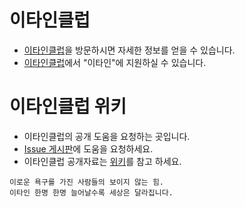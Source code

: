 # 이타인클럽
- [이타인클럽](http://etain.club)을 방문하시면 자세한 정보를 얻을 수 있습니다.
- [이타인클럽](http://etain.club)에서 "이타인"에 지원하실 수 있습니다.

# 이타인클럽 위키
- 이타인클럽의 공개 도움을 요청하는 곳입니다.
- [Issue 게시판](https://github.com/EtainClub/etainclub/issues)에 도움을 요청하세요.
- 이타인클럽 공개자료는 [위키](https://github.com/EtainClub/etainclub/wiki)를 참고 하세요.

```
이로운 욕구를 가진 사람들의 보이지 않는 힘. 
이타인 한명 한명 늘어날수록 세상은 달라집니다.
```
